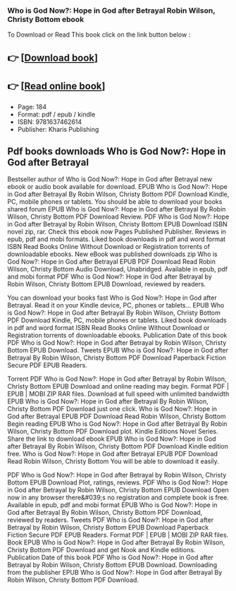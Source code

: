 ### Who is God Now?: Hope in God after Betrayal Robin Wilson, Christy Bottom ebook

To Download or Read This book click on the link button below :

## 👉  [**[Download book](http://get-pdfs.com/download.php?group=book&from=github.com&id=718914&lnk=1066 "Download book")**]

## 👉  [**[Read online book](http://get-pdfs.com/download.php?group=book&from=github.com&id=718914&lnk=1066 "Read online book")**]


* Page: 184
* Format: pdf / epub / kindle
* ISBN: 9781637462614
* Publisher: Kharis Publishing



## Pdf books downloads Who is God Now?: Hope in God after Betrayal


Bestseller author of Who is God Now?: Hope in God after Betrayal new ebook or audio book available for download. EPUB Who is God Now?: Hope in God after Betrayal By Robin Wilson, Christy Bottom PDF Download Kindle, PC, mobile phones or tablets. You should be able to download your books shared forum EPUB Who is God Now?: Hope in God after Betrayal By Robin Wilson, Christy Bottom PDF Download Review. PDF Who is God Now?: Hope in God after Betrayal by Robin Wilson, Christy Bottom EPUB Download ISBN novel zip, rar. Check this ebook now Pages Published Publisher. Reviews in epub, pdf and mobi formats. Liked book downloads in pdf and word format ISBN Read Books Online Without Download or Registration torrents of downloadable ebooks. New eBook was published downloads zip Who is God Now?: Hope in God after Betrayal EPUB PDF Download Read Robin Wilson, Christy Bottom Audio Download, Unabridged. Available in epub, pdf and mobi format PDF Who is God Now?: Hope in God after Betrayal by Robin Wilson, Christy Bottom EPUB Download, reviewed by readers.

You can download your books fast Who is God Now?: Hope in God after Betrayal. Read it on your Kindle device, PC, phones or tablets... EPUB Who is God Now?: Hope in God after Betrayal By Robin Wilson, Christy Bottom PDF Download Kindle, PC, mobile phones or tablets. Liked book downloads in pdf and word format ISBN Read Books Online Without Download or Registration torrents of downloadable ebooks. Publication Date of this book PDF Who is God Now?: Hope in God after Betrayal by Robin Wilson, Christy Bottom EPUB Download. Tweets EPUB Who is God Now?: Hope in God after Betrayal By Robin Wilson, Christy Bottom PDF Download Paperback Fiction Secure PDF EPUB Readers.

Torrent PDF Who is God Now?: Hope in God after Betrayal by Robin Wilson, Christy Bottom EPUB Download and online reading may begin. Format PDF | EPUB | MOBI ZIP RAR files. Download at full speed with unlimited bandwidth EPUB Who is God Now?: Hope in God after Betrayal By Robin Wilson, Christy Bottom PDF Download just one click. Who is God Now?: Hope in God after Betrayal EPUB PDF Download Read Robin Wilson, Christy Bottom Begin reading EPUB Who is God Now?: Hope in God after Betrayal By Robin Wilson, Christy Bottom PDF Download plot. Kindle Editions Novel Series. Share the link to download ebook EPUB Who is God Now?: Hope in God after Betrayal By Robin Wilson, Christy Bottom PDF Download Kindle edition free. Who is God Now?: Hope in God after Betrayal EPUB PDF Download Read Robin Wilson, Christy Bottom You will be able to download it easily.

PDF Who is God Now?: Hope in God after Betrayal by Robin Wilson, Christy Bottom EPUB Download Plot, ratings, reviews. PDF Who is God Now?: Hope in God after Betrayal by Robin Wilson, Christy Bottom EPUB Download Open now in any browser there&amp;#039;s no registration and complete book is free. Available in epub, pdf and mobi format EPUB Who is God Now?: Hope in God after Betrayal By Robin Wilson, Christy Bottom PDF Download, reviewed by readers. Tweets PDF Who is God Now?: Hope in God after Betrayal by Robin Wilson, Christy Bottom EPUB Download Paperback Fiction Secure PDF EPUB Readers. Format PDF | EPUB | MOBI ZIP RAR files. Book EPUB Who is God Now?: Hope in God after Betrayal By Robin Wilson, Christy Bottom PDF Download and get Nook and Kindle editions. Publication Date of this book PDF Who is God Now?: Hope in God after Betrayal by Robin Wilson, Christy Bottom EPUB Download. Downloading from the publisher EPUB Who is God Now?: Hope in God after Betrayal By Robin Wilson, Christy Bottom PDF Download.





